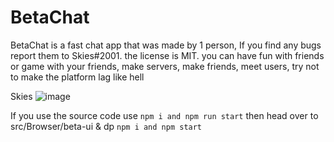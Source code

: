 # BetaChat
BetaChat is a fast chat app that was made by 1 person, If you find any bugs report them to Skies#2001. the license is MIT. you can have fun with friends or game with your friends, make servers, make friends, meet users, try not to make the platform lag like hell

Skies
![image](https://user-images.githubusercontent.com/69837533/198858023-8e07918e-8818-4a4c-896b-bd161ceac3b3.png)

If you use the source code use ```npm i and npm run start``` then head over to  src/Browser/beta-ui & dp ```npm i and npm start```
